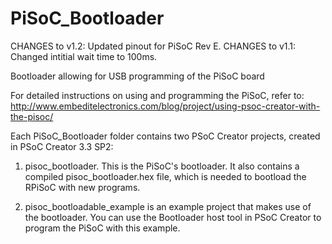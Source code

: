 PiSoC_Bootloader
=================

CHANGES to v1.2: Updated pinout for PiSoC Rev E.
CHANGES to v1.1: Changed intitial wait time to 100ms.

Bootloader allowing for USB programming of the PiSoC board

For detailed instructions on using and programming the PiSoC, refer to:
http://www.embeditelectronics.com/blog/project/using-psoc-creator-with-the-pisoc/

Each PiSoC_Bootloader folder contains two PSoC Creator projects, created in PSoC Creator 3.3 SP2:

1. pisoc_bootloader. This is the PiSoC's bootloader. It also contains a compiled pisoc_bootloader.hex file, which is needed to bootload the RPiSoC with new programs.

2. pisoc_bootloadable_example is an example project that makes use of the bootloader. You can use the Bootloader host tool in PSoC Creator to program the PiSoC with this example.

